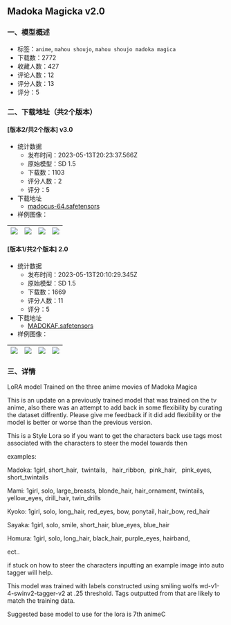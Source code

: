 ## Madoka Magicka v2.0
### 一、模型概述

- 标签：`anime`, `mahou shoujo`, `mahou shoujo madoka magica`
- 下载数：2772
- 收藏人数：427
- 评论人数：12
- 评分人数：13
- 评分：5

### 二、下载地址（共2个版本）

#### [版本2/共2个版本] v3.0

- 统计数据
  - 发布时间：2023-05-13T20:23:37.566Z
  - 原始模型：SD 1.5
  - 下载数：1103
  - 评分人数：2
  - 评分：5
- 下载地址
  - [madocus-64.safetensors](https://civitai.com/api/download/models/69925)
- 样例图像：

| <img src="https://image.civitai.com/xG1nkqKTMzGDvpLrqFT7WA/414b5ca8-2d6a-48ea-8dfc-976850ed5260/width=450/780947.jpeg" /> | <img src="https://image.civitai.com/xG1nkqKTMzGDvpLrqFT7WA/4da3fc72-1ad7-41fd-b7ff-a90ff1cb8d5c/width=450/780948.jpeg" /> | <img src="https://image.civitai.com/xG1nkqKTMzGDvpLrqFT7WA/35fb4769-62d9-4e4d-b7a3-34826b5058aa/width=450/780950.jpeg" /> | <img src="https://image.civitai.com/xG1nkqKTMzGDvpLrqFT7WA/5c47b18b-9678-4e56-a347-0b23f659ae7e/width=450/780945.jpeg" /> |
| ---- | ---- | ---- | ---- |

#### [版本1/共2个版本] 2.0

- 统计数据
  - 发布时间：2023-05-13T20:10:29.345Z
  - 原始模型：SD 1.5
  - 下载数：1669
  - 评分人数：11
  - 评分：5
- 下载地址
  - [MADOKAF.safetensors](https://civitai.com/api/download/models/16229)
- 样例图像：

| <img src="https://image.civitai.com/xG1nkqKTMzGDvpLrqFT7WA/02f20ab7-fa6a-472c-0368-1c7590b7e600/width=450/163823.jpeg" /> | <img src="https://image.civitai.com/xG1nkqKTMzGDvpLrqFT7WA/e617b6d7-7ba5-4a0e-6447-093663b99700/width=450/163826.jpeg" /> | <img src="https://image.civitai.com/xG1nkqKTMzGDvpLrqFT7WA/b44fb8f5-48cf-4cba-4700-44bd2ed7c500/width=450/163825.jpeg" /> | <img src="https://image.civitai.com/xG1nkqKTMzGDvpLrqFT7WA/82f1808c-2fc5-4b63-8e13-40236f691b00/width=450/163824.jpeg" /> |
| ---- | ---- | ---- | ---- |


### 三、详情
<p>LoRA model Trained on the three  anime movies of Madoka Magica</p><p>This is an update on a previously trained model that was trained on the tv anime, also there was an  attempt to add back in some flexibility by curating the dataset diffrently. Please give me feedback if it did add flexibility or the model is better or worse than the previous version. </p><p></p><p>This is a Style Lora so if you want to get the characters back use tags most associated with the characters to steer the model towards then</p><p></p><p>examples:</p><p>Madoka: 1girl, short_hair,  twintails,   hair_ribbon,  pink_hair,   pink_eyes,  short_twintails</p><p>Mami: 1girl, solo, large_breasts, blonde_hair, hair_ornament, twintails, yellow_eyes, drill_hair, twin_drills</p><p>Kyoko: 1girl, solo, long_hair, red_eyes, bow, ponytail, hair_bow, red_hair</p><p>Sayaka: 1girl, solo, smile, short_hair, blue_eyes, blue_hair</p><p>Homura: 1girl, solo, long_hair, black_hair, purple_eyes, hairband,</p><p></p><p>ect..</p><p></p><p>if stuck on how to steer the characters inputting an example image into auto tagger will help.</p><p>This model was trained with labels constructed using smiling wolfs wd-v1-4-swinv2-tagger-v2 at .25 threshold. Tags outputted from that are likely to match the training data.</p><p>Suggested base model to use for the lora is 7th animeC</p>